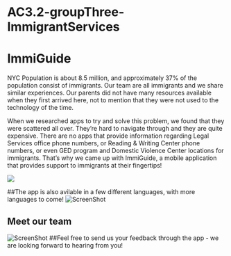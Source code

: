 # AC3.2-groupThree-ImmigrantServices
# ImmiGuide

NYC Population is about 8.5 million, and approximately 37% of the population consist of immigrants. Our team are all immigrants and we share similar experiences. Our parents did not have many resources available when they first arrived here, not to mention that they were not used to the technology of the time.

When we researched apps to try and solve this problem, we found that they were scattered all over. They’re hard to navigate through and they are quite expensive. There are no apps that provide information regarding Legal Services office phone numbers, or Reading & Writing Center phone numbers, or even GED program and Domestic Violence Center locations for immigrants. That’s why we came up with ImmiGuide, a mobile application that provides support to immigrants at their fingertips!

![](https://media.giphy.com/media/xTiN0AnuD8rxwNG3Ha/giphy.gif)

##The app is also avilable in a few different languages, with more languages to come!
![ScreenShot](https://lh3.googleusercontent.com/uMpr56SCu2M9EinHSoNiR2jp-krDm37tDUcyRBZh5ekOYqkTFsRpTOofYhT7TKemdCZifUSFKznXk_9QmpqsdDzW8OPdnhEr23M7-YhewNcrOymFbq13DfwxSHQlfE7_oaI78k2eLyaIxCN1USjOE0qxZK1ODPZVBlvbVmyqVuEerKCNrB2gaxW9_5uTD-6RhIanopsoKx1IMGKxZCJmVAunDH0XWIBhvdQX8OkobFovfdHTLlrYijITWd3HCjq-1w11ZyLVNhl7P2NlmzaF5XiWGbK3jLKNw31zUjRXsOFg1Ea3BST2-uEdXG5-QSWGKrWcG5QYkpKzbVN6A3LTCAPaRKGCk05kYBWIlyUjccQVlyAnhWBGFfQ-OvY2iwjYre6swWq1aF4NBi1YMv8nv86d73cgbCpesHbt4b5j8mpYJ67HLtMskNB-rkpT2_pRR1v1bbE7ZAIe7CSE8AGGvnF-wc5QCt7qH1I8rHWej8axIbNhwBTDhsWjmLh5hd0qVFPH3O5Dj_M_KakKUK8gCg3Grw6g4m-Jre2cYBocYZ64deEWgHARbJO1CV4pG61v3-mehebZv1c8Hl9oMdo9-KQk_CZyHynjWshRcgYe_tiGDw3fH1bT=w558-h996-no)

## Meet our team
![ScreenShot](https://lh3.googleusercontent.com/VC1kUH5Gx5spv21egTGF0sxudSW0v5hB_Kd2mSAkncoz5LdUS2CX0oondg94vUsBtarmqOFXD66f1fFuBb64w2e-yIaSXQG0ZW1tmvHkm7C7557kwZpZLoANe5hRUAtoF29XH_K3NmPgwGj1qu7Cf1YOwueLCSUiybGDgl10BZ1Err6VpahPDmI-tCL8xk7Xp4QYgBsM9fUbwpOjEUDokFrSCjQg64PcmFoxq_RWsF5c416HqjBwY9PqT3_r_6zDFsK6tUTZRSUE1OjW1FzEW22KU25rnckw62DyaxQiKTDap78fY4PMpf5s6nma1CsjWaTUbCdqN9Pn2rz2uRegam1YwLPIIt0Mi4tt5SFc-c4yH6uNX96P5tu9SG_DUnPCspRkK8myIjl2gscVF-JuFO78pf6jozRGogC0leFCfvZfEf7OGqEsmC626RE7gHIXoKh92gQJw-G7EXowM29bwCNGNY3OeNt1gAeLpNIVkbnxEgHHpWWaeGNEGVKqBSLHUFwJlCUy9MOmWlpuMWS1C4aEPr1bZfcBlMal3LHS488ZvAC6DH5L7kJOUyIK8ALRTS-n6fUJqMib8MCxZo5Wyn1ibJTNy2MSwTaK-g_ekBhzHctW=w560-h998-no)
##Feel free to send us your feedback through the app - we are looking forward to hearing from you!
